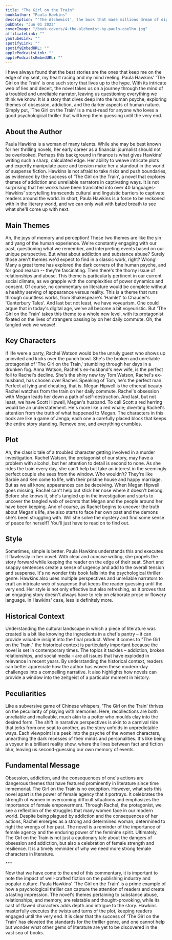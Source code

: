 ```yaml
---
title: "The Girl on the Train"
bookAuthor: "Paula Hawkins"
description: "'The Alchemist', the book that made millions dream of digging up their backyard in pursuit of hidden treasure. Paulo Coelho's international sensation has become a modern classic, inspiring countless readers with its philosophical musings and spiritual guidance. But let's not forget the journey of Santiago, the young shepherd with big dreams and an even bigger heart. With over 150 million copies sold, 'The Alchemist' has certainly earned its place in the literary canon. So, let's dive in and see what insights we can find in this beloved tale."
pubDate: "Jun 01 2023"
coverImage: "/book-covers/4-the-alchemist-by-paulo-coelho.jpg"
affiliateLink: ""
youTubeLink: ""
spotifyLink: ""
spotifyEmbedURL: ""
applePodcastsLink: ""
applePodcastsEmbedURL: ""
---
```


I have always found that the best stories are the ones that keep me on the edge of my seat, my heart racing and my mind reeling. Paula Hawkins' 'The Girl on the Train' is one such story that lives up to the hype. With its intricate web of lies and deceit, the novel takes us on a journey through the mind of a troubled and unreliable narrator, leaving us questioning everything we think we know. It is a story that dives deep into the human psyche, exploring themes of obsession, addiction, and the darker aspects of human nature. Simply put, 'The Girl on the Train' is a must-read for anyone who loves a good psychological thriller that will keep them guessing until the very end.

## About the Author

Paula Hawkins is a woman of many talents. While she may be best known for her thrilling novels, her early career as a financial journalist should not be overlooked. Perhaps this background in finance is what gives Hawkins' writing such a sharp, calculated edge. Her ability to weave intricate plots and expertly manipulate pace and tension make her a standout in the world of suspense fiction. Hawkins is not afraid to take risks and push boundaries, as evidenced by the success of 'The Girl on the Train', a novel that explores themes of addiction and unreliable narrators in captivating ways. It is not surprising that her works have been translated into over 40 languages- Hawkins' storytelling transcends cultural and linguistic barriers to captivate readers around the world. In short, Paula Hawkins is a force to be reckoned with in the literary world, and we can only wait with bated breath to see what she'll come up with next.

## Main Themes

Ah, the joys of memory and perception! These two themes are like the yin and yang of the human experience. We're constantly engaging with our past, questioning what we remember, and interpreting events based on our unique perspective. But what about addiction and substance abuse? Surely those aren't themes we'd expect to find in a classic work, right? Wrong! Many a great tome has explored the dark corners of the human psyche, and for good reason -- they're fascinating. Then there's the thorny issue of relationships and abuse. This theme is particularly pertinent in our current social climate, as we grapple with the complexities of power dynamics and consent. Of course, no commentary on literature would be complete without a healthy serving of appearance versus reality. This is a theme that runs through countless works, from Shakespeare's 'Hamlet' to Chaucer's 'Canterbury Tales'. And last but not least, we have voyeurism. One could argue that in today's digital age, we've all become a bit voyeuristic. But 'The Girl on the Train' takes this theme to a whole new level, with its protagonist fixated on the lives of strangers passing by on her daily commute. Oh, the tangled web we weave!

## Key Characters

If life were a party, Rachel Watson would be the unruly guest who shows up uninvited and kicks over the punch bowl. She's the broken and unreliable protagonist of 'The Girl on the Train,' stumbling through her days in a drunken fog. Anna Watson, Rachel's ex-husband's new wife, is the perfect foil to Rachel's decline. She's the shiny new toy Tom Watson, Rachel's ex-husband, has chosen over Rachel. Speaking of Tom, he's the perfect man. Perfect at lying and cheating, that is. Megan Hipwell is the ethereal beauty Rachel watches from the train on her daily commute. Rachel's obsession with Megan leads her down a path of self-destruction. And last, but not least, we have Scott Hipwell, Megan's husband. To call Scott a red herring would be an understatement. He's more like a red whale; diverting Rachel's attention from the truth of what happened to Megan. The characters in this book are like a game of Jenga; each one a carefully placed block that keeps the entire story standing. Remove one, and everything crumbles.

## Plot

Ah, the classic tale of a troubled character getting involved in a murder investigation. Rachel Watson, the protagonist of our story, may have a problem with alcohol, but her attention to detail is second to none. As she rides the train every day, she can't help but take an interest in the seemingly perfect couple she sees from the window. Who wouldn't? They're like Barbie and Ken come to life, with their pristine house and happy marriage. But as we all know, appearances can be deceiving. When Megan Hipwell goes missing, Rachel can't help but stick her nose where it doesn't belong. Before she knows it, she's tangled up in the investigation and starts to uncover the tangled web of secrets that Megan and the people around her have been keeping. And of course, as Rachel begins to uncover the truth about Megan's life, she also starts to face her own past and the demons she's been struggling with. Will she solve the mystery and find some sense of peace for herself? You'll just have to read on to find out.

## Style

Sometimes, simple is better. Paula Hawkins understands this and executes it flawlessly in her novel. With clear and concise writing, she propels the story forward while keeping the reader on the edge of their seat. Short and snappy sentences create a sense of urgency and add to the overall tension and suspense. It's no wonder this book falls into the psychological thriller genre. Hawkins also uses multiple perspectives and unreliable narrators to craft an intricate web of suspense that keeps the reader guessing until the very end. Her style is not only effective but also refreshing, as it proves that an engaging story doesn't always have to rely on elaborate prose or flowery language. In Hawkins' case, less is definitely more.

## Historical Context

Understanding the cultural landscape in which a piece of literature was created is a bit like knowing the ingredients in a chef's pantry – it can provide valuable insight into the final product. When it comes to "The Girl on the Train," the historical context is particularly important because the novel is set in contemporary times. The topics it tackles – addiction, broken relationships, and social media – are all issues that have exploded in relevance in recent years. By understanding the historical context, readers can better appreciate how the author has woven these modern-day challenges into a compelling narrative. It also highlights how novels can provide a window into the zeitgeist of a particular moment in history.

## Peculiarities

Like a subversive game of Chinese whispers, 'The Girl on the Train' thrives on the peculiarity of playing with memories. Here, recollections are both unreliable and malleable, much akin to a potter who moulds clay into the desired form. The shift in narrative perspectives is akin to a carnival ride that jerks from one seat to another, as the story unfolds in unpredictable ways. Each viewpoint is a peek into the psyche of the women characters, unearthing the dark recesses of their minds and personalities. It's like being a voyeur in a brilliant reality show, where the lines between fact and fiction blur, leaving us second-guessing our own memory of events.

## Fundamental Message

Obsession, addiction, and the consequences of one's actions are dangerous themes that have featured prominently in literature since time immemorial. The Girl on the Train is no exception. However, what sets this novel apart is the power of female agency that it portrays. It celebrates the strength of women in overcoming difficult situations and emphasizes the importance of female empowerment. Through Rachel, the protagonist, we see a reflection of the struggles that many women face in our modern world. Despite being plagued by addiction and the consequences of her actions, Rachel emerges as a strong and determined woman, determined to right the wrongs of her past. The novel is a reminder of the importance of female agency and the enduring power of the feminine spirit. Ultimately, The Girl on the Train is not just a cautionary tale about the dangers of obsession and addiction, but also a celebration of female strength and resilience. It is a timely reminder of why we need more strong female characters in literature.

`***`

Now that we have come to the end of this commentary, it is important to note the impact of well-crafted fiction on the publishing industry and popular culture. Paula Hawkins' 'The Girl on the Train' is a prime example of how a psychological thriller can capture the attention of readers and create a lasting impression. The novel's themes pertaining to substance abuse, relationships, and memory, are relatable and thought-provoking, while its cast of flawed characters adds depth and intrigue to the story. Hawkins masterfully executes the twists and turns of the plot, keeping readers engaged until the very end. It is clear that the success of 'The Girl on the Train' has elevated the standards for the thriller genre, and one cannot help but wonder what other gems of literature are yet to be discovered in the vast sea of books.